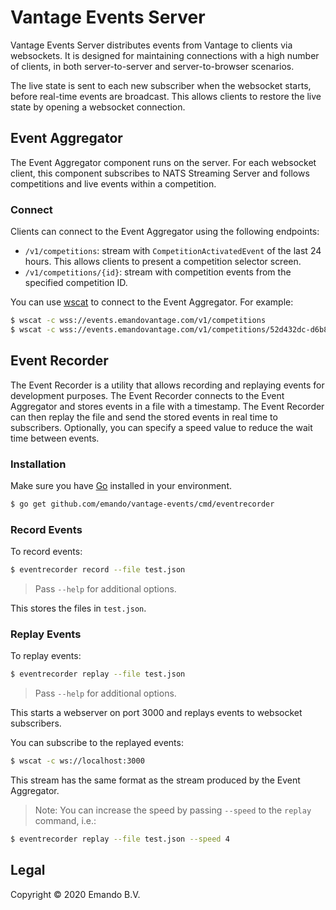 # Vantage Events Server

Vantage Events Server distributes events from Vantage to clients via websockets. It is designed for maintaining connections with a high number of clients, in both server-to-server and server-to-browser scenarios.

The live state is sent to each new subscriber when the websocket starts, before real-time events are broadcast. This allows clients to restore the live state by opening a websocket connection.

## Event Aggregator

The Event Aggregator component runs on the server. For each websocket client, this component subscribes to NATS Streaming Server and follows competitions and live events within a competition.

### Connect

Clients can connect to the Event Aggregator using the following endpoints:

- `/v1/competitions`: stream with `CompetitionActivatedEvent` of the last 24 hours. This allows clients to present a competition selector screen.
- `/v1/competitions/{id}`: stream with competition events from the specified competition ID.

You can use [wscat](https://github.com/websockets/wscat) to connect to the Event Aggregator. For example:

```bash
$ wscat -c wss://events.emandovantage.com/v1/competitions
$ wscat -c wss://events.emandovantage.com/v1/competitions/52d432dc-d6b8-4045-8a4c-e5e5bdfc8b1e
```

## Event Recorder

The Event Recorder is a utility that allows recording and replaying events for development purposes. The Event Recorder connects to the Event Aggregator and stores events in a file with a timestamp. The Event Recorder can then replay the file and send the stored events in real time to subscribers. Optionally, you can specify a speed value to reduce the wait time between events.

### Installation

Make sure you have [Go](https://golang.org/doc/install) installed in your environment.

```bash
$ go get github.com/emando/vantage-events/cmd/eventrecorder
```

### Record Events

To record events:

```bash
$ eventrecorder record --file test.json
```

>Pass `--help` for additional options.

This stores the files in `test.json`.

### Replay Events

To replay events:

```bash
$ eventrecorder replay --file test.json
```

>Pass `--help` for additional options.

This starts a webserver on port 3000 and replays events to websocket subscribers.

You can subscribe to the replayed events:

```bash
$ wscat -c ws://localhost:3000
```

This stream has the same format as the stream produced by the Event Aggregator.

>Note: You can increase the speed by passing `--speed` to the `replay` command, i.e.:
```bash
$ eventrecorder replay --file test.json --speed 4
```

## Legal

Copyright © 2020 Emando B.V.
